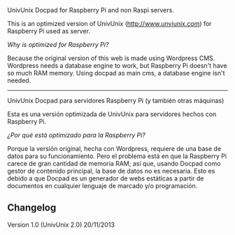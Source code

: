UnivUnix Docpad for Raspberry Pi and non Raspi servers.

This is an optimized version of UnivUnix (http://www.unviunix.com) for Raspberry Pi used as server.

*Why is optimized for Raspberry Pi?*

Because the original version of this web is made using Wordpress CMS. Wordpress needs a database engine to work, but Raspberry Pi doesn't have so much RAM memory. Using docpad as main cms, a database engine isn't needed.

<hr>

UnivUnix Docpad para servidores Raspberry Pi (y también otras máquinas)

Esta es una versión optimizada de UnivUnix para servidores hechos con Raspberry Pi.

*¿Por qué está optimizado para la Raspberry Pi?*

Porque la versión original, hecha con Wordpress, requiere de una base de datos para su funcionamiento. Pero el problema está en que la Raspberry Pi carece de gran cantidad de memoria RAM; así que, usando Docpad como gestor de contenido principal, la base de datos no es necesaria. Esto es debido a que Docpad es un generador de webs estáticas a partir de documentos en cualquier lenguaje de marcado y/o programación.

Changelog
-----------------------------------
Version 1.0 (UnivUnix 2.0) 20/11/2013
